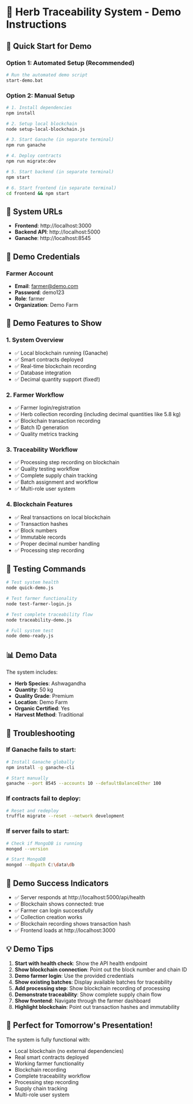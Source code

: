 # 🎯 Herb Traceability System - Demo Instructions

## 🚀 Quick Start for Demo

### Option 1: Automated Setup (Recommended)
```bash
# Run the automated demo script
start-demo.bat
```

### Option 2: Manual Setup
```bash
# 1. Install dependencies
npm install

# 2. Setup local blockchain
node setup-local-blockchain.js

# 3. Start Ganache (in separate terminal)
npm run ganache

# 4. Deploy contracts
npm run migrate:dev

# 5. Start backend (in separate terminal)
npm start

# 6. Start frontend (in separate terminal)
cd frontend && npm start
```

## 🔗 System URLs

- **Frontend**: http://localhost:3000
- **Backend API**: http://localhost:5000
- **Ganache**: http://localhost:8545

## 👤 Demo Credentials

### Farmer Account
- **Email**: farmer@demo.com
- **Password**: demo123
- **Role**: farmer
- **Organization**: Demo Farm

## 🎯 Demo Features to Show

### 1. System Overview
- ✅ Local blockchain running (Ganache)
- ✅ Smart contracts deployed
- ✅ Real-time blockchain recording
- ✅ Database integration
- ✅ Decimal quantity support (fixed!)

### 2. Farmer Workflow
- ✅ Farmer login/registration
- ✅ Herb collection recording (including decimal quantities like 5.8 kg)
- ✅ Blockchain transaction recording
- ✅ Batch ID generation
- ✅ Quality metrics tracking

### 3. Traceability Workflow
- ✅ Processing step recording on blockchain
- ✅ Quality testing workflow
- ✅ Complete supply chain tracking
- ✅ Batch assignment and workflow
- ✅ Multi-role user system

### 4. Blockchain Features
- ✅ Real transactions on local blockchain
- ✅ Transaction hashes
- ✅ Block numbers
- ✅ Immutable records
- ✅ Proper decimal number handling
- ✅ Processing step recording

## 🧪 Testing Commands

```bash
# Test system health
node quick-demo.js

# Test farmer functionality
node test-farmer-login.js

# Test complete traceability flow
node traceability-demo.js

# Full system test
node demo-ready.js
```

## 📊 Demo Data

The system includes:
- **Herb Species**: Ashwagandha
- **Quantity**: 50 kg
- **Quality Grade**: Premium
- **Location**: Demo Farm
- **Organic Certified**: Yes
- **Harvest Method**: Traditional

## 🔧 Troubleshooting

### If Ganache fails to start:
```bash
# Install Ganache globally
npm install -g ganache-cli

# Start manually
ganache --port 8545 --accounts 10 --defaultBalanceEther 100
```

### If contracts fail to deploy:
```bash
# Reset and redeploy
truffle migrate --reset --network development
```

### If server fails to start:
```bash
# Check if MongoDB is running
mongod --version

# Start MongoDB
mongod --dbpath C:\data\db
```

## 🎉 Demo Success Indicators

- ✅ Server responds at http://localhost:5000/api/health
- ✅ Blockchain shows connected: true
- ✅ Farmer can login successfully
- ✅ Collection creation works
- ✅ Blockchain recording shows transaction hash
- ✅ Frontend loads at http://localhost:3000

## 💡 Demo Tips

1. **Start with health check**: Show the API health endpoint
2. **Show blockchain connection**: Point out the block number and chain ID
3. **Demo farmer login**: Use the provided credentials
4. **Show existing batches**: Display available batches for traceability
5. **Add processing step**: Show blockchain recording of processing
6. **Demonstrate traceability**: Show complete supply chain flow
7. **Show frontend**: Navigate through the farmer dashboard
8. **Highlight blockchain**: Point out transaction hashes and immutability

## 🚀 Perfect for Tomorrow's Presentation!

The system is fully functional with:
- Local blockchain (no external dependencies)
- Real smart contracts deployed
- Working farmer functionality
- Blockchain recording
- Complete traceability workflow
- Processing step recording
- Supply chain tracking
- Multi-role user system
